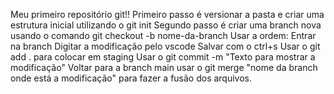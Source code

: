 Meu primeiro repositório git!!
Primeiro passo é versionar a pasta e criar uma estrutura inicial utilizando o git init
Segundo passo é criar uma branch nova usando o comando git checkout -b nome-da-branch
Usar a ordem:
Entrar na branch
Digitar a modificação pelo vscode
Salvar com o ctrl+s
Usar o git add . para colocar em staging
Usar o git commit -m "Texto para mostrar a modificação"
Voltar para a branch main
usar o git merge "nome da branch onde está a modificação" para fazer a fusão dos arquivos.